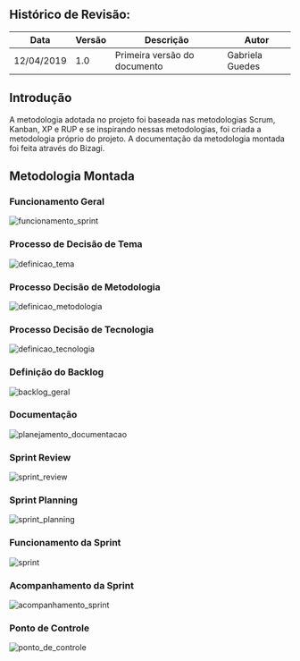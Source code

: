 ## Histórico de Revisão:
| Data | Versão | Descrição | Autor |
|---|---|---|---|
|12/04/2019|1.0|Primeira versão do documento|Gabriela Guedes|

## Introdução
A metodologia adotada no projeto foi baseada nas metodologias Scrum, Kanban, XP e RUP e se inspirando nessas metodologias, foi criada a metodologia próprio do projeto. A documentação da metodologia montada foi feita através do Bizagi.

## Metodologia Montada

### Funcionamento Geral

![funcionamento_sprint](assets/metodologia/bpmn_funcionamento_sprints_2.png)

### Processo de Decisão de Tema

![definicao_tema](/assets/metodologia/bpmn_planejamento_definicao-de-tema.png)

### Processo Decisão de Metodologia

![definicao_metodologia](/assets/metodologia/bpmn_planejamento_definicao_metodologia.png)

### Processo Decisão de Tecnologia

![definicao_tecnologia](/assets/metodologia/bpmn_planejamento_definicao-de-tecnologia.png)

### Definição do Backlog

![backlog_geral](/assets/metodologia/bpmn_backlog_geral_2.png)

### Documentação

![planejamento_documentacao](/assets/metodologia/bpmn_planejamento_documentacao.png)

### Sprint Review

![sprint_review](/assets/metodologia/bpmn_sprint_review.png)

### Sprint Planning

![sprint_planning](/assets/metodologia/bpmn_sprint_planning.png)

### Funcionamento da Sprint

![sprint](/assets/metodologia/bpmn_sprint_novo_modelo_2.png)

### Acompanhamento da Sprint

![acompanhamento_sprint](/assets/metodologia/bpmn_acompanhamento_da_sprint.png)

### Ponto de Controle

![ponto_de_controle](/assets/metodologia/bpmn_ponto_de_controle.png)
